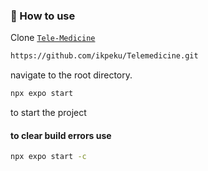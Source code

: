 ### 🚀 How to use

Clone [`Tele-Medicine`](https://github.com/ikpeku/Telemedicine.git) 
```sh
https://github.com/ikpeku/Telemedicine.git
``` 
navigate to the root directory.

```sh
npx expo start
```

 to start the project

#### to clear build errors use
```sh
npx expo start -c
```